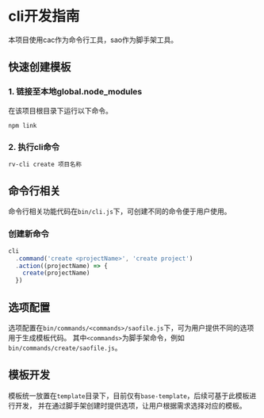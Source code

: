 
# cli开发指南
本项目使用cac作为命令行工具，sao作为脚手架工具。

## 快速创建模板

### 1. 链接至本地global.node_modules
在该项目根目录下运行以下命令。
```bash
npm link
```

### 2. 执行cli命令
```bash
rv-cli create 项目名称
```

## 命令行相关
命令行相关功能代码在`bin/cli.js`下，可创建不同的命令便于用户使用。

### 创建新命令
```javascript
cli
  .command('create <projectName>', 'create project')
  .action((projectName) => {
    create(projectName)
  })
```

## 选项配置
选项配置在`bin/commands/<commands>/saofile.js`下，可为用户提供不同的选项用于生成模板代码。
其中`<commands>`为脚手架命令，例如`bin/commands/create/saofile.js`。

## 模板开发
模板统一放置在`template`目录下，目前仅有`base-template`，后续可基于此模板进行开发，
并在通过脚手架创建时提供选项，让用户根据需求选择对应的模板。
